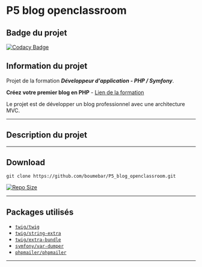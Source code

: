 # P5 blog openclassroom

## Badge du projet

[![Codacy Badge](https://app.codacy.com/project/badge/Grade/859946fb40d34a50879fbc90ac9bee62)](https://www.codacy.com/gh/boumebar/P5_blog_openclassroom/dashboard?utm_source=github.com&amp;utm_medium=referral&amp;utm_content=boumebar/P5_blog_openclassroom&amp;utm_campaign=Badge_Grade)

## Information du projet 

Projet de la formation ***Développeur d'application - PHP / Symfony***.

**Créez votre premier blog en PHP** - [Lien de la formation](https://openclassrooms.com/fr/paths/59-developpeur-dapplication-php-symfony)
  
Le projet est de développer un blog professionnel avec une architecture MVC.

----- 

## Description du projet 



----- 

## Download

`git clone https://github.com/boumebar/P5_blog_openclassroom.git`  
  
[![Repo Size](https://img.shields.io/github/repo-size/boumebar/P5_blog_openclassroom.svg?label=Repo+Size)](https://github.com/boumebar/P5_blog_openclassroom/tree/master)

---

## Packages utilisés

- [`twig/twig`](https://packagist.org/packages/twig/twig)
- [`twig/string-extra`](https://packagist.org/packages/twig/string-extra)
- [`twig/extra-bundle`](https://packagist.org/packages/twig/extra-bundle)
- [`symfony/var-dumper`](https://packagist.org/packages/symfony/var-dumper)
- [`phpmailer/phpmailer`](https://packagist.org/packages/phpmailer/phpmailer)
-----
